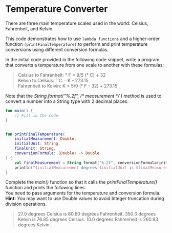 <h1>Temperature Converter</h1>
There are three main temperature scales used in the world: Celsius, Fahrenheit, and Kelvin.<br>

This code demonstrates how to use `lambda functions` and a higher-order function `(printFinalTemperature)` to perform and print temperature conversions using different conversion formulas.<br>

In the initial code provided in the following code snippet, write a program that converts a temperature from one scale to another with these formulas:

> Celsius to Fahrenheit: ° F = 9/5 (° C) + 32<br>
> Kelvin to Celsius: ° C = K - 273.15<br>
> Fahrenheit to Kelvin: K = 5/9 (° F - 32) + 273.15

Note that the _String.format("%.2f", /* measurement */ )_ method is used to convert a number into a String type with 2 decimal places.

```kotlin
fun main() {
    // Fill in the code.
}


fun printFinalTemperature(
    initialMeasurement: Double, 
    initialUnit: String, 
    finalUnit: String, 
    conversionFormula: (Double) -> Double
) {
    val finalMeasurement = String.format("%.2f", conversionFormula(initialMeasurement)) // two decimal places
    println("$initialMeasurement degrees $initialUnit is $finalMeasurement degrees $finalUnit.")
}
```
Complete the *main()*  function so that it calls the *printFinalTemperature()* function and prints the following lines.<br> You need to pass arguments for the temperature and conversion formula.<br> **Hint:** You may want to use Double values to avoid Integer truncation during division operations.


> 27.0 degrees Celsius is 80.60 degrees Fahrenheit.
> 350.0 degrees Kelvin is 76.85 degrees Celsius.
> 10.0 degrees Fahrenheit is 260.93 degrees Kelvin.
